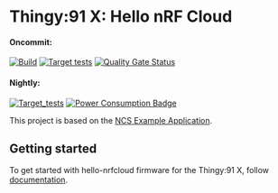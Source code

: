 # Thingy:91 X: Hello nRF Cloud

#### Oncommit:
[![Build](https://github.com/hello-nrfcloud/firmware/actions/workflows/build.yml/badge.svg)](https://github.com/hello-nrfcloud/firmware/actions/workflows/build.yml)
[![Target tests](https://github.com/hello-nrfcloud/firmware/actions/workflows/test.yml/badge.svg)](https://github.com/hello-nrfcloud/firmware/actions/workflows/test.yml)
[![Quality Gate Status](https://sonarcloud.io/api/project_badges/measure?project=hello-nrfcloud_firmware&metric=alert_status)](https://sonarcloud.io/summary/new_code?id=hello-nrfcloud_firmware)

#### Nightly:
[![Target_tests](https://github.com/hello-nrfcloud/firmware/actions/workflows/test.yml/badge.svg?event=schedule)](https://github.com/hello-nrfcloud/firmware/actions/workflows/test.yml?query=branch%3Amain+event%3Aschedule)
[![Power Consumption Badge](https://img.shields.io/endpoint?url=https://hello-nrfcloud.github.io/firmware/power_badge.json)](https://hello-nrfcloud.github.io/firmware/power_measurements_plot.html)


This project is based on the
[NCS Example Application](https://github.com/nrfconnect/ncs-example-application).

## Getting started

To get started with hello-nrfcloud firmware for the Thingy:91 X, follow [documentation](https://github.com/hello-nrfcloud/firmware).
